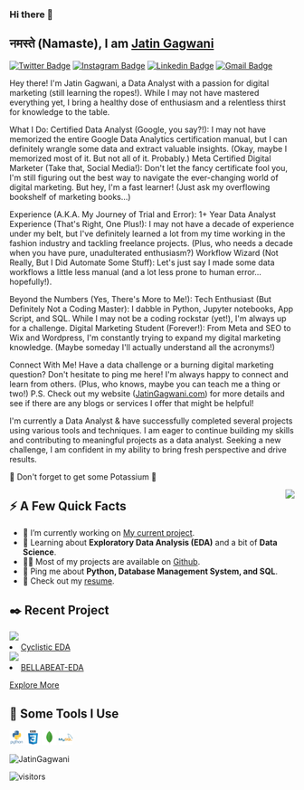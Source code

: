 ### Hi there 👋 
## नमस्ते (Namaste), I am [Jatin Gagwani](https://github.com/Gagwani07/)

 [![Twitter Badge](https://img.shields.io/badge/-@gagwani07-1ca0f1?style=flat-square&labelColor=1ca0f1&logo=twitter&logoColor=white&link=https://twitter.com/gagwani07)](https://twitter.com/gagwani07) [![Instagram Badge](https://img.shields.io/badge/-@gagwani07-F44747?style=flat-square&labelColor=F44747&logo=instagram&logoColor=white&link=https://www.instagram.com/gagwani07/)](https://www.instagram.com/gagwani07/) [![Linkedin Badge](https://img.shields.io/badge/-jatin-gagwani-a92b53249-blue?style=flat-square&logo=Linkedin&logoColor=white&link=https://www.linkedin.com/in/jatin-gagwani-a92b53249/)](https://www.linkedin.com/in/jatin-gagwani-a92b53249/)
[![Gmail Badge](https://img.shields.io/badge/-gagwanijatin007@gmail.com-c14438?style=flat-square&logo=Gmail&logoColor=white&link=mailto:gagwanijatin007@gmail.com)](mailto:gagwanijatin007@gmail.com)

<p>Hey there! I'm Jatin Gagwani, a Data Analyst with a passion for digital marketing (still learning the ropes!). While I may not have mastered everything yet, I bring a healthy dose of enthusiasm and a relentless thirst for knowledge to the table.

What I Do:
Certified Data Analyst (Google, you say?!): I may not have memorized the entire Google Data Analytics certification manual, but I can definitely wrangle some data and extract valuable insights. (Okay, maybe I memorized most of it. But not all of it. Probably.)
Meta Certified Digital Marketer (Take that, Social Media!): Don't let the fancy certificate fool you, I'm still figuring out the best way to navigate the ever-changing world of digital marketing. But hey, I'm a fast learner! (Just ask my overflowing bookshelf of marketing books...)

Experience (A.K.A. My Journey of Trial and Error):
1+ Year Data Analyst Experience (That's Right, One Plus!): I may not have a decade of experience under my belt, but I've definitely learned a lot from my time working in the fashion industry and tackling freelance projects. (Plus, who needs a decade when you have pure, unadulterated enthusiasm?)
Workflow Wizard (Not Really, But I Did Automate Some Stuff): Let's just say I made some data workflows a little less manual (and a lot less prone to human error... hopefully!).

Beyond the Numbers (Yes, There's More to Me!):
Tech Enthusiast (But Definitely Not a Coding Master): I dabble in Python, Jupyter notebooks, App Script, and SQL. While I may not be a coding rockstar (yet!), I'm always up for a challenge.
Digital Marketing Student (Forever!): From Meta and SEO to Wix and Wordpress, I'm constantly trying to expand my digital marketing knowledge. (Maybe someday I'll actually understand all the acronyms!)

Connect With Me!
Have a data challenge or a burning digital marketing question? Don't hesitate to ping me here! I'm always happy to connect and learn from others. (Plus, who knows, maybe you can teach me a thing or two!)
P.S. Check out my website ([JatinGagwani.com](https://JatinGagwani.github.io/)) for more details and see if there are any blogs or services I offer that might be helpful!

<p>I'm currently a Data Analyst & have successfully completed several projects using various tools and techniques. I am eager to continue building my skills and contributing to meaningful projects as a data analyst. Seeking a new challenge, I am confident in my ability to bring fresh perspective and drive results.

<p>🍌 Don't forget to get some Potassium 🍌</p>
<img align="right" src="https://media1.giphy.com/media/13HgwGsXF0aiGY/giphy.gif" />
<h2>⚡️ A Few Quick Facts</h2>
<ul>
<li>🔭 I’m currently working on <a href="link to be updated">My current project</a>.</li>
<li>🧐 Learning about <strong>Exploratory Data Analysis (EDA)</strong> and a bit of <strong>Data Science</strong>.</li>
<li>👨‍💻 Most of my projects are available on <a href="https://github.com/JatinGagwani">Github</a>.</li>
<li>💬 Ping me about <strong>Python, Database Management System, and SQL</strong>.</li>
<li>📙 Check out my <a href="https://gagwani07.github.io/resume/resume.pdf">resume</a>.</li>
</ul>
<h2>✒️ Recent Project</h2>
    <img src="https://jatingagwani.github.io/Cyclistic-EDA/cycle.png">
    <li><a target="_blank" href="https://JatinGagwani.github.io/Cyclistic-EDA/">Cyclistic EDA</a></li>
    <img src="https://raw.githubusercontent.com/JatinGagwani/BELLABEAT-EDA/main/download.png">
    <li><a target="_blank" href="https://JatinGagwani.github.io/BELLABEAT-EDA/">BELLABEAT-EDA</a></li>

<p><a target="_blank" href="https://JatinGagwani.github.io/">Explore More</a></p>
<h2>🚀 Some Tools I Use</h2>
<p align="left">
<img src="https://raw.githubusercontent.com/devicons/devicon/master/icons/python/python-original-wordmark.svg" alt="python" width="25" height="25" />
<img src="https://raw.githubusercontent.com/devicons/devicon/master/icons/css3/css3-original-wordmark.svg" alt="css3" width="25" height="25" />
<img src="https://raw.githubusercontent.com/devicons/devicon/master/icons/mongodb/mongodb-original.svg" alt="mongodb" width="25" height="25" />
<img src="https://raw.githubusercontent.com/devicons/devicon/master/icons/mysql/mysql-original-wordmark.svg" alt="mysql" width="25" height="25" />

</p>
<img src="" alt="JatinGagwani" />
<p><img src="" alt="visitors"></p>
